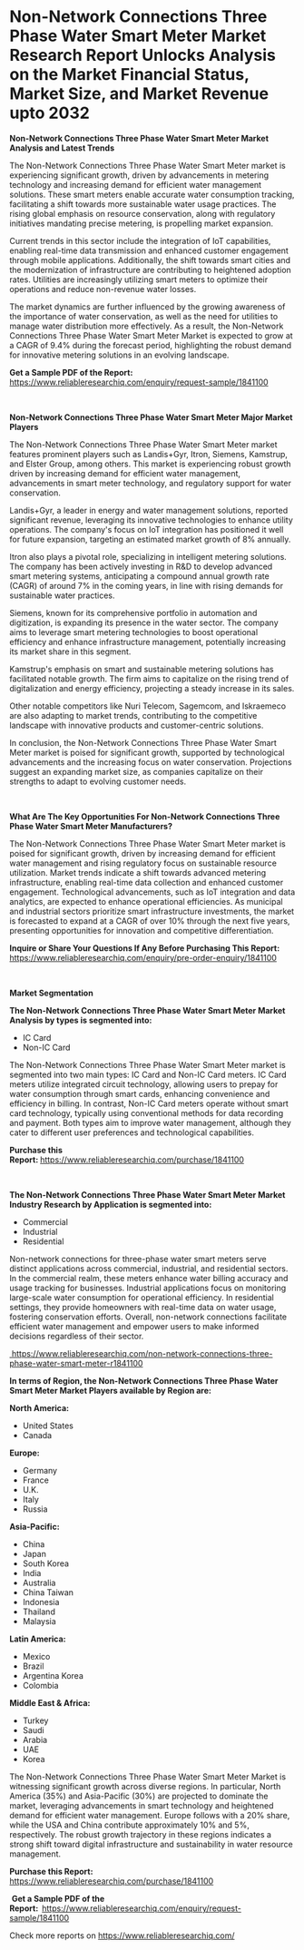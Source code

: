 <p><h1>Non-Network Connections Three Phase Water Smart Meter Market Research Report Unlocks Analysis on the Market Financial Status, Market Size, and Market Revenue upto 2032</h1></p><p><strong>Non-Network Connections Three Phase Water Smart Meter Market Analysis and Latest Trends</strong></p>
<p><p>The Non-Network Connections Three Phase Water Smart Meter market is experiencing significant growth, driven by advancements in metering technology and increasing demand for efficient water management solutions. These smart meters enable accurate water consumption tracking, facilitating a shift towards more sustainable water usage practices. The rising global emphasis on resource conservation, along with regulatory initiatives mandating precise metering, is propelling market expansion.</p><p>Current trends in this sector include the integration of IoT capabilities, enabling real-time data transmission and enhanced customer engagement through mobile applications. Additionally, the shift towards smart cities and the modernization of infrastructure are contributing to heightened adoption rates. Utilities are increasingly utilizing smart meters to optimize their operations and reduce non-revenue water losses.</p><p>The market dynamics are further influenced by the growing awareness of the importance of water conservation, as well as the need for utilities to manage water distribution more effectively. As a result, the Non-Network Connections Three Phase Water Smart Meter Market is expected to grow at a CAGR of 9.4% during the forecast period, highlighting the robust demand for innovative metering solutions in an evolving landscape.</p></p>
<p><strong>Get a Sample PDF of the Report:&nbsp;</strong> <a href="https://www.reliableresearchiq.com/enquiry/request-sample/1841100?utm_campaign=2810&utm_medium=2&utm_source=Github&utm_content=ia&utm_term=12042025&utm_id=non-network-connections-three-phase-water-smart-meter">https://www.reliableresearchiq.com/enquiry/request-sample/1841100</a></p>
<p>&nbsp;</p>
<p><strong>Non-Network Connections Three Phase Water Smart Meter Major Market Players</strong></p>
<p><p>The Non-Network Connections Three Phase Water Smart Meter market features prominent players such as Landis+Gyr, Itron, Siemens, Kamstrup, and Elster Group, among others. This market is experiencing robust growth driven by increasing demand for efficient water management, advancements in smart meter technology, and regulatory support for water conservation.</p><p>Landis+Gyr, a leader in energy and water management solutions, reported significant revenue, leveraging its innovative technologies to enhance utility operations. The company's focus on IoT integration has positioned it well for future expansion, targeting an estimated market growth of 8% annually.</p><p>Itron also plays a pivotal role, specializing in intelligent metering solutions. The company has been actively investing in R&D to develop advanced smart metering systems, anticipating a compound annual growth rate (CAGR) of around 7% in the coming years, in line with rising demands for sustainable water practices.</p><p>Siemens, known for its comprehensive portfolio in automation and digitization, is expanding its presence in the water sector. The company aims to leverage smart metering technologies to boost operational efficiency and enhance infrastructure management, potentially increasing its market share in this segment.</p><p>Kamstrup's emphasis on smart and sustainable metering solutions has facilitated notable growth. The firm aims to capitalize on the rising trend of digitalization and energy efficiency, projecting a steady increase in its sales.</p><p>Other notable competitors like Nuri Telecom, Sagemcom, and Iskraemeco are also adapting to market trends, contributing to the competitive landscape with innovative products and customer-centric solutions.</p><p>In conclusion, the Non-Network Connections Three Phase Water Smart Meter market is poised for significant growth, supported by technological advancements and the increasing focus on water conservation. Projections suggest an expanding market size, as companies capitalize on their strengths to adapt to evolving customer needs.</p></p>
<p>&nbsp;</p>
<p><strong>What Are The Key Opportunities For Non-Network Connections Three Phase Water Smart Meter Manufacturers?</strong></p>
<p><p>The Non-Network Connections Three Phase Water Smart Meter market is poised for significant growth, driven by increasing demand for efficient water management and rising regulatory focus on sustainable resource utilization. Market trends indicate a shift towards advanced metering infrastructure, enabling real-time data collection and enhanced customer engagement. Technological advancements, such as IoT integration and data analytics, are expected to enhance operational efficiencies. As municipal and industrial sectors prioritize smart infrastructure investments, the market is forecasted to expand at a CAGR of over 10% through the next five years, presenting opportunities for innovation and competitive differentiation.</p></p>
<p><strong>Inquire or Share Your Questions If Any Before Purchasing This Report:</strong> <a href="https://www.reliableresearchiq.com/enquiry/pre-order-enquiry/1841100?utm_campaign=2810&utm_medium=2&utm_source=Github&utm_content=ia&utm_term=12042025&utm_id=non-network-connections-three-phase-water-smart-meter">https://www.reliableresearchiq.com/enquiry/pre-order-enquiry/1841100</a></p>
<p>&nbsp;</p>
<p><strong>Market Segmentation</strong></p>
<p><strong>The Non-Network Connections Three Phase Water Smart Meter Market Analysis by types is segmented into:</strong></p>
<p><ul><li>IC Card</li><li>Non-IC Card</li></ul></p>
<p><p>The Non-Network Connections Three Phase Water Smart Meter market is segmented into two main types: IC Card and Non-IC Card meters. IC Card meters utilize integrated circuit technology, allowing users to prepay for water consumption through smart cards, enhancing convenience and efficiency in billing. In contrast, Non-IC Card meters operate without smart card technology, typically using conventional methods for data recording and payment. Both types aim to improve water management, although they cater to different user preferences and technological capabilities.</p></p>
<p><strong>Purchase this Report:&nbsp;</strong><a href="https://www.reliableresearchiq.com/purchase/1841100?utm_campaign=2810&utm_medium=2&utm_source=Github&utm_content=ia&utm_term=12042025&utm_id=non-network-connections-three-phase-water-smart-meter">https://www.reliableresearchiq.com/purchase/1841100</a></p>
<p>&nbsp;</p>
<p><strong>The Non-Network Connections Three Phase Water Smart Meter Market Industry Research by Application is segmented into:</strong></p>
<p><ul><li>Commercial</li><li>Industrial</li><li>Residential</li></ul></p>
<p><p>Non-network connections for three-phase water smart meters serve distinct applications across commercial, industrial, and residential sectors. In the commercial realm, these meters enhance water billing accuracy and usage tracking for businesses. Industrial applications focus on monitoring large-scale water consumption for operational efficiency. In residential settings, they provide homeowners with real-time data on water usage, fostering conservation efforts. Overall, non-network connections facilitate efficient water management and empower users to make informed decisions regardless of their sector.</p></p>
<p><a href="https://www.reliableresearchiq.com/non-network-connections-three-phase-water-smart-meter-r1841100?utm_campaign=2810&utm_medium=2&utm_source=Github&utm_content=ia&utm_term=12042025&utm_id=non-network-connections-three-phase-water-smart-meter">&nbsp;https://www.reliableresearchiq.com/non-network-connections-three-phase-water-smart-meter-r1841100</a></p>
<p><strong>In terms of Region, the Non-Network Connections Three Phase Water Smart Meter Market Players available by Region are:</strong></p>
<p>
    <p> <strong> North America: </strong>
        <ul>
            <li>United States</li>
            <li>Canada</li>
        </ul>
        </p> 
    <p> <strong> Europe: </strong>
        <ul>
            <li>Germany</li>
            <li>France</li>
            <li>U.K.</li>
            <li>Italy</li>
            <li>Russia</li>
        </ul>
        </p> 
    <p> <strong> Asia-Pacific: </strong>
        <ul>
            <li>China</li>
            <li>Japan</li>
            <li>South Korea</li>
            <li>India</li>
            <li>Australia</li>
            <li>China Taiwan</li>
            <li>Indonesia</li>
            <li>Thailand</li>
            <li>Malaysia</li>
        </ul>
        </p> 
    <p> <strong> Latin America: </strong>
        <ul>
            <li>Mexico</li>
            <li>Brazil</li>
            <li>Argentina Korea</li>
            <li>Colombia</li>
        </ul>
        </p> 
    <p> <strong> Middle East & Africa: </strong>
        <ul>
            <li>Turkey</li>
            <li>Saudi</li>
            <li>Arabia</li>
            <li>UAE</li>
            <li>Korea</li>
        </ul>
    </p>
    </p>
<p><p>The Non-Network Connections Three Phase Water Smart Meter Market is witnessing significant growth across diverse regions. In particular, North America (35%) and Asia-Pacific (30%) are projected to dominate the market, leveraging advancements in smart technology and heightened demand for efficient water management. Europe follows with a 20% share, while the USA and China contribute approximately 10% and 5%, respectively. The robust growth trajectory in these regions indicates a strong shift toward digital infrastructure and sustainability in water resource management.</p></p>
<p><strong>Purchase this Report: </strong><a href="https://www.reliableresearchiq.com/purchase/1841100?utm_campaign=2810&utm_medium=2&utm_source=Github&utm_content=ia&utm_term=12042025&utm_id=non-network-connections-three-phase-water-smart-meter">https://www.reliableresearchiq.com/purchase/1841100</a></p>
<p>&nbsp;<strong>Get a Sample PDF of the Report:&nbsp;&nbsp;</strong><a href="https://www.reliableresearchiq.com/enquiry/request-sample/1841100?utm_campaign=2810&utm_medium=2&utm_source=Github&utm_content=ia&utm_term=12042025&utm_id=non-network-connections-three-phase-water-smart-meter">https://www.reliableresearchiq.com/enquiry/request-sample/1841100</a></p>
<p><strong></strong></p>
<p>Check more reports on <a href="https://www.reliableresearchiq.com/?utm_campaign=2810&utm_medium=2&utm_source=Github&utm_content=ia&utm_term=12042025&utm_id=non-network-connections-three-phase-water-smart-meter">https://www.reliableresearchiq.com/</a></p>